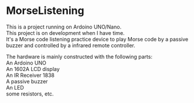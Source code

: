 # MorseListening
This is a project running on Ardoino UNO/Nano.<br>
This project is on development when I have time.<br>
It's a Morse code listening practice device to play Morse code by a passive buzzer and controlled by a infrared remote controller.<br>

The hardware is mainly constructed with the following parts:<br>
An Ardoino UNO<br>
An 1602A LCD display<br>
An IR Receiver 1838<br>
A passive buzzer<br>
An LED<br>
some resistors, etc.<br>


